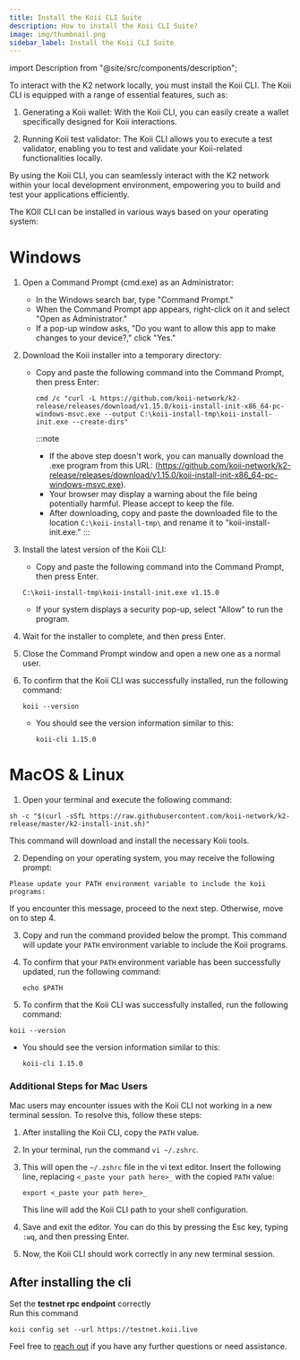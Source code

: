 ```yaml
---
title: Install the Koii CLI Suite
description: How to install the Koii CLI Suite?
image: img/thumbnail.png
sidebar_label: Install the Koii CLI Suite
---
```


import Description from "@site/src/components/description";

<!-- <Description
  text="To interact with the K2 locally, you need to install the Koii CLI. The Koii CLI provides a set of valuable features, including:Generating a Koii wallet,Running Koii test validator."
/> -->

To interact with the K2 network locally, you must install the Koii CLI. The Koii CLI is equipped with a range of essential features, such as:

1. Generating a Koii wallet: With the Koii CLI, you can easily create a wallet specifically designed for Koii interactions.

2. Running Koii test validator: The Koii CLI allows you to execute a test validator, enabling you to test and validate your Koii-related functionalities locally.

By using the Koii CLI, you can seamlessly interact with the K2 network within your local development environment, empowering you to build and test your applications efficiently.

The KOII CLI can be installed in various ways based on your operating system:

# Windows

1. Open a Command Prompt (cmd.exe) as an Administrator:

   - In the Windows search bar, type "Command Prompt."
   - When the Command Prompt app appears, right-click on it and select "Open as Administrator."
   - If a pop-up window asks, "Do you want to allow this app to make changes to your device?," click "Yes."

2. Download the Koii installer into a temporary directory:

   - Copy and paste the following command into the Command Prompt, then press Enter:

     ```
     cmd /c "curl -L https://github.com/koii-network/k2-release/releases/download/v1.15.0/koii-install-init-x86_64-pc-windows-msvc.exe --output C:\koii-install-tmp\koii-install-init.exe --create-dirs"
     ```

     :::note
     - If the above step doesn't work, you can manually download the .exe program from this URL: (https://github.com/koii-network/k2-release/releases/download/v1.15.0/koii-install-init-x86_64-pc-windows-msvc.exe).
     - Your browser may display a warning about the file being potentially harmful. Please accept to keep the file.
     - After downloading, copy and paste the downloaded file to the location `C:\koii-install-tmp\` and rename it to "koii-install-init.exe."
       :::

3. Install the latest version of the Koii CLI:

   - Copy and paste the following command into the Command Prompt, then press Enter.

   ```
   C:\koii-install-tmp\koii-install-init.exe v1.15.0
   ```

   - If your system displays a security pop-up, select "Allow" to run the program.

4. Wait for the installer to complete, and then press Enter.

5. Close the Command Prompt window and open a new one as a normal user.

6. To confirm that the Koii CLI was successfully installed, run the following command:
   ```
   koii --version
   ```
   - You should see the version information similar to this:
     ```
     koii-cli 1.15.0
     ```

# MacOS & Linux

1. Open your terminal and execute the following command:

```
sh -c "$(curl -sSfL https://raw.githubusercontent.com/koii-network/k2-release/master/k2-install-init.sh)"
```

This command will download and install the necessary Koii tools.

2. Depending on your operating system, you may receive the following prompt:

```
Please update your PATH environment variable to include the koii programs:
```

If you encounter this message, proceed to the next step. Otherwise, move on to step 4.

3. Copy and run the command provided below the prompt. This command will update your `PATH` environment variable to include the Koii programs.

4. To confirm that your `PATH` environment variable has been successfully updated, run the following command:

   ```
   echo $PATH
   ```

5. To confirm that the Koii CLI was successfully installed, run the following command:

```
koii --version
```

- You should see the version information similar to this:
  ```
  koii-cli 1.15.0
  ```

### **Additional Steps for Mac Users**

Mac users may encounter issues with the Koii CLI not working in a new terminal session. To resolve this, follow these steps:

1. After installing the Koii CLI, copy the `PATH` value.

2. In your terminal, run the command `vi ~/.zshrc`.

3. This will open the `~/.zshrc` file in the vi text editor. Insert the following line, replacing `<_paste your path here>_` with the copied `PATH` value:

   ```
   export <_paste your path here>_
   ```

   This line will add the Koii CLI path to your shell configuration.

4. Save and exit the editor. You can do this by pressing the Esc key, typing `:wq`, and then pressing Enter.

5. Now, the Koii CLI should work correctly in any new terminal session.

## After installing the cli 
Set the **testnet rpc endpoint** correctly  
Run this command 
```
koii config set --url https://testnet.koii.live
```

Feel free to [reach out](https://discord.com/invite/koii-network) if you have any further questions or need assistance.
